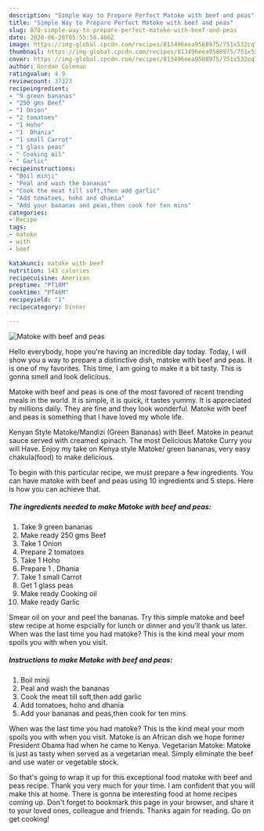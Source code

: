 ```yaml
---
description: "Simple Way to Prepare Perfect Matoke with beef and peas"
title: "Simple Way to Prepare Perfect Matoke with beef and peas"
slug: 878-simple-way-to-prepare-perfect-matoke-with-beef-and-peas
date: 2020-06-28T05:55:58.466Z
image: https://img-global.cpcdn.com/recipes/813496eea9588975/751x532cq70/matoke-with-beef-and-peas-recipe-main-photo.jpg
thumbnail: https://img-global.cpcdn.com/recipes/813496eea9588975/751x532cq70/matoke-with-beef-and-peas-recipe-main-photo.jpg
cover: https://img-global.cpcdn.com/recipes/813496eea9588975/751x532cq70/matoke-with-beef-and-peas-recipe-main-photo.jpg
author: Gordon Coleman
ratingvalue: 4.9
reviewcount: 37323
recipeingredient:
- "9 green bananas"
- "250 gms Beef"
- "1 Onion"
- "2 tomatoes"
- "1 Hoho"
- "1  Dhania"
- "1 small Carrot"
- "1 glass peas"
- " Cooking oil"
- " Garlic"
recipeinstructions:
- "Boil minji"
- "Peal and wash the bananas"
- "Cook the meat till soft,then add garlic"
- "Add tomatoes, hoho and dhania"
- "Add your bananas and peas,then cook for ten mins"
categories:
- Recipe
tags:
- matoke
- with
- beef

katakunci: matoke with beef 
nutrition: 143 calories
recipecuisine: American
preptime: "PT18M"
cooktime: "PT46M"
recipeyield: "1"
recipecategory: Dinner

---
```



![Matoke with beef and peas](https://img-global.cpcdn.com/recipes/813496eea9588975/751x532cq70/matoke-with-beef-and-peas-recipe-main-photo.jpg)

Hello everybody, hope you're having an incredible day today. Today, I will show you a way to prepare a distinctive dish, matoke with beef and peas. It is one of my favorites. This time, I am going to make it a bit tasty. This is gonna smell and look delicious.

Matoke with beef and peas is one of the most favored of recent trending meals in the world. It is simple, it is quick, it tastes yummy. It is appreciated by millions daily. They are fine and they look wonderful. Matoke with beef and peas is something that I have loved my whole life.

Kenyan Style Matoke/Mandizi (Green Bananas) with Beef. Matoke in peanut sauce served with creamed spinach. The most Delicious Matoke Curry you will Have. Enjoy my take on Kenya style Matoke/ green bananas, very easy chakula(food) to make delicious.


To begin with this particular recipe, we must prepare a few ingredients. You can have matoke with beef and peas using 10 ingredients and 5 steps. Here is how you can achieve that.

<!--inarticleads1-->

##### The ingredients needed to make Matoke with beef and peas:

1. Take 9 green bananas
1. Make ready 250 gms Beef
1. Take 1 Onion
1. Prepare 2 tomatoes
1. Take 1 Hoho
1. Prepare 1 . Dhania
1. Take 1 small Carrot
1. Get 1 glass peas
1. Make ready  Cooking oil
1. Make ready  Garlic


Smear oil on your and peel the bananas. Try this simple matoke and beef stew recipe at home espcially for lunch or dinner and you&#39;ll thank us later. When was the last time you had matoke? This is the kind meal your mom spoils you with when you visit. 

<!--inarticleads2-->

##### Instructions to make Matoke with beef and peas:

1. Boil minji
1. Peal and wash the bananas
1. Cook the meat till soft,then add garlic
1. Add tomatoes, hoho and dhania
1. Add your bananas and peas,then cook for ten mins


When was the last time you had matoke? This is the kind meal your mom spoils you with when you visit. Matoke is an African dish we hope former President Obama had when he came to Kenya. Vegetarian Matoke: Matoke is just as tasty when served as a vegetarian meal. Simply eliminate the beef and use water or vegetable stock. 

So that's going to wrap it up for this exceptional food matoke with beef and peas recipe. Thank you very much for your time. I am confident that you will make this at home. There is gonna be interesting food at home recipes coming up. Don't forget to bookmark this page in your browser, and share it to your loved ones, colleague and friends. Thanks again for reading. Go on get cooking!
